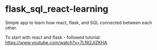 # flask_sql_react-learning

Simple app to learn how react, flask, and SQL connected between each other.

To start with react and flask - followed tutorial:
https://www.youtube.com/watch?v=7LNl2JlZKHA

